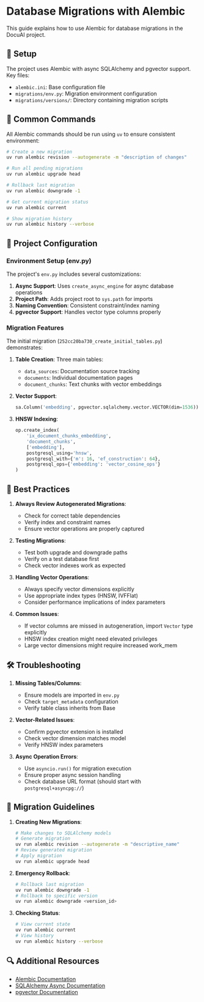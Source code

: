 # Database Migrations with Alembic

This guide explains how to use Alembic for database migrations in the DocuAI project.

## 🔧 Setup

The project uses Alembic with async SQLAlchemy and pgvector support. Key files:

- `alembic.ini`: Base configuration file
- `migrations/env.py`: Migration environment configuration
- `migrations/versions/`: Directory containing migration scripts

## 🚀 Common Commands

All Alembic commands should be run using `uv` to ensure consistent environment:

```bash
# Create a new migration
uv run alembic revision --autogenerate -m "description of changes"

# Run all pending migrations
uv run alembic upgrade head

# Rollback last migration
uv run alembic downgrade -1

# Get current migration status
uv run alembic current

# Show migration history
uv run alembic history --verbose
```

## 📁 Project Configuration

### Environment Setup (env.py)

The project's `env.py` includes several customizations:

1. **Async Support**: Uses `create_async_engine` for async database operations
2. **Project Path**: Adds project root to `sys.path` for imports
3. **Naming Convention**: Consistent constraint/index naming
4. **pgvector Support**: Handles vector type columns properly

### Migration Features

The initial migration (`252cc20ba730_create_initial_tables.py`) demonstrates:

1. **Table Creation**: Three main tables:
   - `data_sources`: Documentation source tracking
   - `documents`: Individual documentation pages
   - `document_chunks`: Text chunks with vector embeddings

2. **Vector Support**:
   ```python
   sa.Column('embedding', pgvector.sqlalchemy.vector.VECTOR(dim=1536))
   ```

3. **HNSW Indexing**:
   ```python
   op.create_index(
       'ix_document_chunks_embedding',
       'document_chunks',
       ['embedding'],
       postgresql_using='hnsw',
       postgresql_with={'m': 16, 'ef_construction': 64},
       postgresql_ops={'embedding': 'vector_cosine_ops'}
   )
   ```

## 🔄 Best Practices

1. **Always Review Autogenerated Migrations**:
   - Check for correct table dependencies
   - Verify index and constraint names
   - Ensure vector operations are properly captured

2. **Testing Migrations**:
   - Test both upgrade and downgrade paths
   - Verify on a test database first
   - Check vector indexes work as expected

3. **Handling Vector Operations**:
   - Always specify vector dimensions explicitly
   - Use appropriate index types (HNSW, IVFFlat)
   - Consider performance implications of index parameters

4. **Common Issues**:
   - If vector columns are missed in autogeneration, import `Vector` type explicitly
   - HNSW index creation might need elevated privileges
   - Large vector dimensions might require increased work_mem

## 🛠️ Troubleshooting

1. **Missing Tables/Columns**:
   - Ensure models are imported in `env.py`
   - Check `target_metadata` configuration
   - Verify table class inherits from Base

2. **Vector-Related Issues**:
   - Confirm pgvector extension is installed
   - Check vector dimension matches model
   - Verify HNSW index parameters

3. **Async Operation Errors**:
   - Use `asyncio.run()` for migration execution
   - Ensure proper async session handling
   - Check database URL format (should start with `postgresql+asyncpg://`)

## 📝 Migration Guidelines

1. **Creating New Migrations**:
   ```bash
   # Make changes to SQLAlchemy models
   # Generate migration
   uv run alembic revision --autogenerate -m "descriptive_name"
   # Review generated migration
   # Apply migration
   uv run alembic upgrade head
   ```

2. **Emergency Rollback**:
   ```bash
   # Rollback last migration
   uv run alembic downgrade -1
   # Rollback to specific version
   uv run alembic downgrade <version_id>
   ```

3. **Checking Status**:
   ```bash
   # View current state
   uv run alembic current
   # View history
   uv run alembic history --verbose
   ```

## 🔍 Additional Resources

- [Alembic Documentation](https://alembic.sqlalchemy.org/)
- [SQLAlchemy Async Documentation](https://docs.sqlalchemy.org/en/14/orm/extensions/asyncio.html)
- [pgvector Documentation](https://github.com/pgvector/pgvector) 
